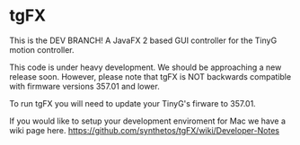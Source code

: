 tgFX
====
This is the DEV BRANCH!
A JavaFX 2 based GUI controller for the TinyG motion controller.

This code is under heavy development.  We should be approaching a new release soon.  However, please note that tgFX is NOT backwards compatible with firmware versions 357.01 and lower.

To run tgFX you will need to update your TinyG's firware to 357.01.

If you would like to setup your development enviroment for Mac we have a wiki page here.
https://github.com/synthetos/tgFX/wiki/Developer-Notes

